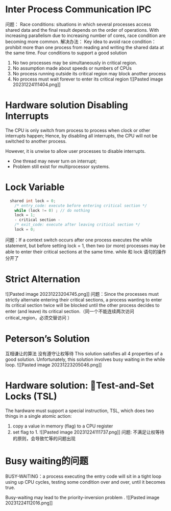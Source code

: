 # Inter Process Communication IPC
问题：
Race conditions: situations in which several processes access shared data and the final result depends on the order of operations.
With increasing parallelism due to increasing number of cores, race condition are becoming more common.
解决办法：
Key idea to avoid race condition：prohibit more than one process from reading and writing the shared data at the same time.
Four conditions to support a good solution
1. No two processes may be simultaneously in critical region. 
2. No assumption made about speeds or numbers of CPUs
3. No process running outside its critical region may block another process
4. No process must wait forever to enter its critical region
![[Pasted image 20231224111404.png]]


# Hardware solution Disabling Interrupts

The CPU is only switch from process to process when clock or other interrupts happen; Hence, by disabling all interrupts, the CPU will not be switched to another process.

However, it is unwise to allow user processes to disable interrupts.
- One thread may never turn on interrupt;
- Problem still exist for multiprocessor systems.



# Lock Variable
```c++ 
  shared int lock = 0;
	/* entry_code: execute before entering critical section */
	while (lock != 0) ; // do nothing
	lock = 1;
	- critical section -
	/* exit_code: execute after leaving critical section */
	lock = 0;


```
问题：If a context switch occurs after one process executes the while statement, but before setting lock = 1, then two (or more) processes may be able to enter their critical sections at the same time.  while 和 lock 语句的操作分开了 

# Strict Alternation
![[Pasted image 20231223204745.png]]
问题：Since the processes must strictly alternate entering their critical sections, a process wanting to enter its critical section twice will be blocked until the other process decides to enter (and leave) its critical section.（同一个不能连续两次访问 critical_region，必须交替访问 ）

# Peterson’s Solution
互相谦让的算法  没有遵守让权等待
This solution satisfies all 4 properties of a good solution. Unfortunately, this solution involves busy waiting in the while loop. 
![[Pasted image 20231223205046.png]]


# Hardware solution: Test-and-Set Locks (TSL)
The hardware must support a special instruction, TSL, which does two things in a single atomic action:
1. copy a value in memory (flag) to a CPU register
2. set flag to 1.
![[Pasted image 20231224111737.png]]
问题: 不满足让权等待的原则，会导致忙等的问题出现
# Busy waiting的问题
BUSY-WAITING：a process executing the entry code will sit in a tight loop using up CPU cycles, testing some condition over and over, until it becomes true.

Busy-waiting may lead to the priority-inversion problem .
![[Pasted image 20231224112016.png]]

#